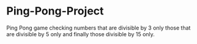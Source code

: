 # Ping-Pong-Project
Ping Pong game checking numbers that are divisible by 3 only those that are divisible  by 5 only and finally those divisible by 15 only. 
